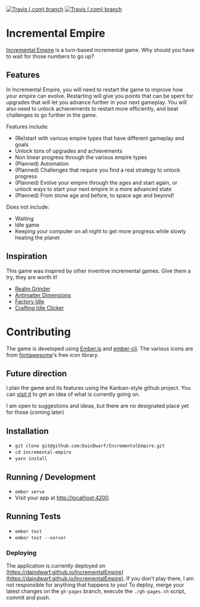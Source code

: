 [![Travis (.com) branch](https://img.shields.io/travis/com/DainDwarf/IncrementalEmpire/master?label=Development)](https://travis-ci.com/DainDwarf/IncrementalEmpire)
[![Travis (.com) branch](https://img.shields.io/travis/com/DainDwarf/IncrementalEmpire/gh-pages?label=Stable)](https://travis-ci.com/DainDwarf/IncrementalEmpire)

# Incremental Empire

[Incremental Empire](https://daindwarf.github.io/IncrementalEmpire) is a turn-based incremental game. Why should you have to wait for those numbers to go up?

## Features

In Incremental Empire, you will need to restart the game to improve how your empire can evolve. Restarting will give you points that can be spent for upgrades that will let you advance further in your next gameplay. You will also need to unlock achievements to restart more efficiently, and beat challenges to go further in the game.

Features include:
* (Re)start with various empire types that have different gameplay and goals
* Unlock tons of upgrades and achievements
* Non linear progress through the various empire types
* (Planned) Automation
* (Planned) Challenges that require you find a real strategy to unlock progress
* (Planned) Evolve your empire through the ages and start again, or unlock ways to start your next empire in a more advanced state
* (Planned) From stone age and before, to space age and beyond!

Does not include:
* Waiting
* Idle game
* Keeping your computer on all night to get more progress while slowly heating the planet

## Inspiration

This game was inspired by other inventive incremental games. Give them a try, they are worth it!
* [Realm Grinder](https://store.steampowered.com/app/610080/Realm_Grinder/)
* [Antimatter Dimensions](https://ivark.github.io)
* [Factory Idle](https://factoryidle.com/)
* [Crafting Idle Clicker](https://idleclicker.com)

# Contributing

The game is developed using [Ember.js](https://emberjs.com/) and [ember-cli](https://ember-cli.com/). The various icons are from [fontawesome](https://fontawesome.com)'s free icon library.

## Future direction

I plan the game and its features using the Kanban-style github project. You can [visit it](https://github.com/DainDwarf/IncrementalEmpire/projects/1) to get an idea of what is currently going on.

I am open to suggestions and ideas, but there are no designated place yet for those (coming later)

## Installation

* `git clone git@github.com:DainDwarf/IncrementalEmpire.git`
* `cd incremental-empire`
* `yarn install`

## Running / Development

* `ember serve`
* Visit your app at [http://localhost:4200](http://localhost:4200).

## Running Tests

* `ember test`
* `ember test --server`

### Deploying

The application is currently deployed on [https://daindwarf.github.io/IncrementalEmpire](https://daindwarf.github.io/IncrementalEmpire). If you don't play there, I am not responsible for anything that happens to you!
To deploy, merge your latest changes on the `gh-pages` branch, execute the `./gh-pages.sh` script, commit and push.
